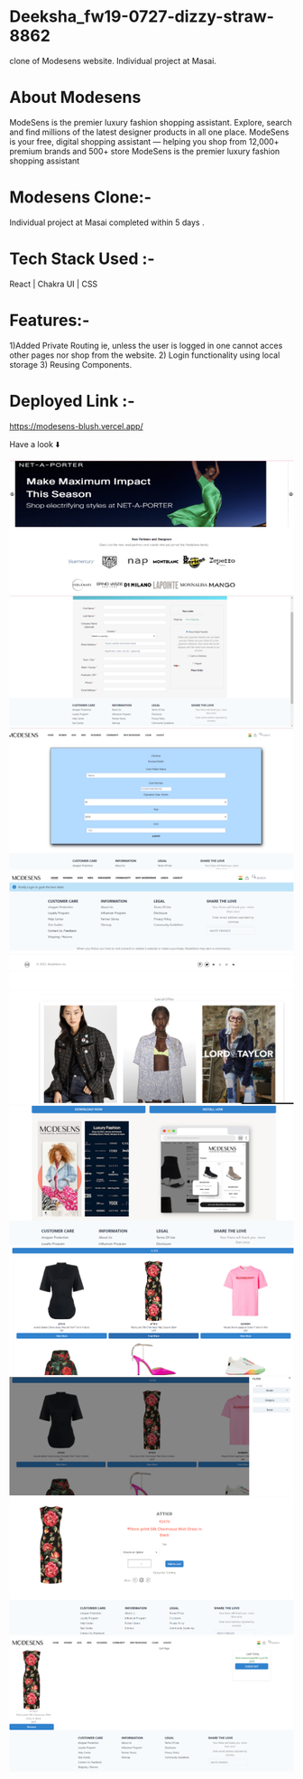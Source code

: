 # Deeksha_fw19-0727-dizzy-straw-8862
clone of Modesens website. Individual project at Masai.

# About Modesens
ModeSens is the premier luxury fashion shopping assistant. Explore, search and find millions of the latest designer products in all one place. ModeSens is your free, digital shopping assistant — helping you shop from 12,000+ premium brands and 500+ store ModeSens is the premier luxury fashion shopping assistant

# Modesens Clone:-
Individual project at Masai completed within 5 days .

# Tech Stack Used :-
React  | Chakra UI | CSS 

# Features:-
1)Added Private Routing ie, unless the user is logged in one cannot acces other pages nor shop from the website.
2) Login functionality using local storage
3) Reusing Components.


# Deployed Link :-
https://modesens-blush.vercel.app/



Have a look ⬇️

<img src="/Images/img1.png">
<br>
<img src="/Images/img2.png">
<br>
<img src="/Images/img3.png">
<br>
<img src="/Images/img4.png">
<br>
<img src="/Images/img5.png">
<br>
<img src="/Images/img6.png">
<br>
<img src="/Images/img7.png">
<br>
<img src="/Images/img8.png">
<br>
<img src="/Images/img9.png">
<br>
<img src="/Images/img10.png">
<br>








